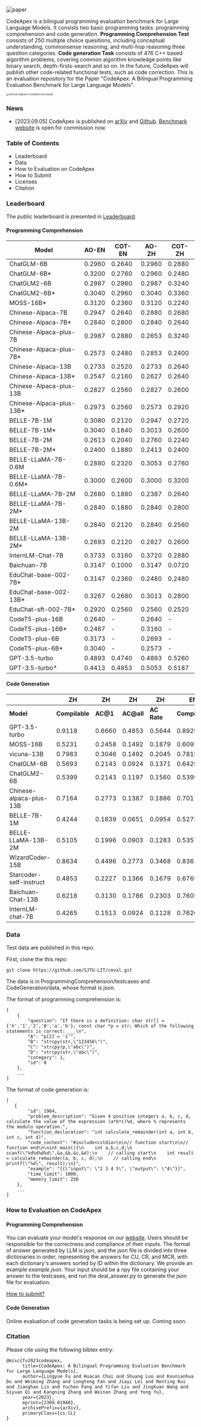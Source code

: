 # 

![paper](figures/paper.png)

CodeApex is a bilingual  programming evaluation benchmark for Large Language Models. It consists two basic programming tasks: programming comprehension and code generation. **Programming Comprehension Test** consists of 250 multiple choice quesitions, including conceptual understanding, commonsense reasoning, and multi-hop reasoning three question categories. **Code generation Task** consists of 476  C++ based algorithm problems, covering common algorithm knowledge points like binary search, depth-firsts-search and so on. In the future, CodeApex will publish other code-related functional tests, such as code correction. This is an evaluation repository for the Paper "CodeApex: A Bilingual Programming Evaluation Benchmark for Large Language Models".

<img src="figures/intro.png" alt="Overview diagram of CodeApex benchamark." style="zoom:40%;" />



### News

- [2023.09.05] CodeApex is published on [arXiv](https://arxiv.org/pdf/2309.01940.pdf) and [Github](https://github.com/APEXLAB/CodeApex.git).  [Benchmark website]((https://apex.sjtu.edu.cn/codeapex/)) is open for commission now.



### Table of Contents

- Leaderboard
- Data
- How to Evaluation on CodeApex
- How to Submit
- Licenses
- Citation



### Leaderboard

The public leaderboard is presented in [Leaderboard](https://apex.sjtu.edu.cn/codeapex/leaderboard/).

#### Programming Comprehension

| Model                    | AO-EN  | COT-EN | AO-ZH  | COT-ZH |
| ------------------------ | ------ | ------ | ------ | ------ |
| ChatGLM-6B               | 0.2960 | 0.2640 | 0.2960 | 0.2880 |
| ChatGLM-6B*              | 0.3200 | 0.2760 | 0.2960 | 0.2480 |
| ChatGLM2-6B              | 0.2987 | 0.2960 | 0.2987 | 0.3240 |
| ChatGLM2-6B*             | 0.3040 | 0.2960 | 0.3040 | 0.3360 |
| MOSS-16B*                | 0.3120 | 0.2360 | 0.3120 | 0.2240 |
| Chinese-Alpaca-7B        | 0.2947 | 0.2640 | 0.2880 | 0.2680 |
| Chinese-Alpaca-7B*       | 0.2840 | 0.2800 | 0.2840 | 0.2640 |
| Chinese-Alpaca-plus-7B   | 0.2987 | 0.2880 | 0.2653 | 0.3240 |
| Chinese-Alpaca-plus-7B*  | 0.2573 | 0.2480 | 0.2853 | 0.2400 |
| Chinese-Alpaca-13B       | 0.2733 | 0.2520 | 0.2733 | 0.2640 |
| Chinese-Alpaca-13B*      | 0.2547 | 0.2160 | 0.2627 | 0.2640 |
| Chinese-Alpaca-plus-13B  | 0.2827 | 0.2560 | 0.2827 | 0.2600 |
| Chinese-Alpaca-plus-13B* | 0.2973 | 0.2560 | 0.2573 | 0.2920 |
| BELLE-7B-1M              | 0.3080 | 0.2120 | 0.2947 | 0.2720 |
| BELLE-7B-1M*             | 0.3040 | 0.1840 | 0.3013 | 0.2600 |
| BELLE-7B-2M              | 0.2613 | 0.2040 | 0.2760 | 0.2240 |
| BELLE-7B-2M*             | 0.2400 | 0.1880 | 0.2413 | 0.2400 |
| BELLE-LLaMA-7B-0.6M      | 0.2880 | 0.2320 | 0.3053 | 0.2760 |
| BELLE-LLaMA-7B-0.6M*     | 0.3000 | 0.2600 | 0.3000 | 0.3200 |
| BELLE-LLaMA-7B-2M        | 0.2680 | 0.1880 | 0.2387 | 0.2640 |
| BELLE-LLaMA-7B-2M*       | 0.2840 | 0.1880 | 0.2840 | 0.2800 |
| BELLE-LLaMA-13B-2M       | 0.2840 | 0.2120 | 0.2840 | 0.2560 |
| BELLE-LLaMA-13B-2M*      | 0.2693 | 0.2120 | 0.2827 | 0.2600 |
| InternLM-Chat-7B         | 0.3733 | 0.3160 | 0.3720 | 0.2880 |
| Baichuan-7B              | 0.3147 | 0.1000 | 0.3147 | 0.0720 |
| EduChat-base-002-7B*     | 0.3147 | 0.2360 | 0.2480 | 0.2480 |
| EduChat-base-002-13B*    | 0.3267 | 0.2680 | 0.3013 | 0.2800 |
| EduChat-sft-002-7B*      | 0.2920 | 0.2560 | 0.2560 | 0.2520 |
| CodeT5-plus-16B          | 0.2640 | -      | 0.2640 | -      |
| CodeT5-plus-16B*         | 0.2467 | -      | 0.3160 | -      |
| CodeT5-plus-6B           | 0.3173 | -      | 0.2693 | -      |
| CodeT5-plus-6B*          | 0.3040 | -      | 0.2573 | -      |
| GPT-3.5-turbo            | 0.4893 | 0.4740 | 0.4893 | 0.5260 |
| GPT-3.5-turbo*           | 0.4413 | 0.4853 | 0.5053 | 0.5187 |

#### Code Generation

|                         | ZH             | ZH       | ZH         | ZH          | EN             | EN       | EN         | EN          |
| ----------------------- | -------------- | -------- | ---------- | ----------- | -------------- | -------- | ---------- | ----------- |
| **Model**               | **Compilable** | **AC@1** | **AC@all** | **AC Rate** | **Compilable** | **AC@1** | **AC@all** | **AC Rate** |
| GPT-3.5-turbo           | 0.9118         | 0.6660   | 0.4853     | 0.5644      | 0.8929         | 0.6597   | 0.4832     | 0.5606      |
| MOSS-16B                | 0.5231         | 0.2458   | 0.1492     | 0.1879      | 0.6092         | 0.2626   | 0.1513     | 0.2002      |
| vicuna-13B              | 0.7983         | 0.3046   | 0.1492     | 0.2045      | 0.7815         | 0.2983   | 0.1218     | 0.1861      |
| ChatGLM-6B              | 0.5693         | 0.2143   | 0.0924     | 0.1371      | 0.6429         | 0.2080   | 0.0693     | 0.1203      |
| ChatGLM2-6B             | 0.5399         | 0.2143   | 0.1197     | 0.1560      | 0.5399         | 0.1891   | 0.0819     | 0.1243      |
| Chinese-alpaca-plus-13B | 0.7164         | 0.2773   | 0.1387     | 0.1886      | 0.7017         | 0.2878   | 0.1345     | 0.1963      |
| BELLE-7B-1M             | 0.4244         | 0.1639   | 0.0651     | 0.0954      | 0.5273         | 0.2038   | 0.0651     | 0.1161      |
| BELLE-LLaMA-13B-2M      | 0.5105         | 0.1996   | 0.0903     | 0.1283      | 0.5357         | 0.2227   | 0.0861     | 0.1434      |
| WizardCoder-15B         | 0.8634         | 0.4496   | 0.2773     | 0.3468      | 0.8361         | 0.4391   | 0.2752     | 0.3444      |
| Starcoder-self-instruct | 0.4853         | 0.2227   | 0.1366     | 0.1679      | 0.6765         | 0.3382   | 0.1891     | 0.2494      |
| Baichuan-Chat-13B       | 0.6218         | 0.3130   | 0.1786     | 0.2303      | 0.7605         | 0.3319   | 0.1681     | 0.2310      |
| InternLM-chat-7B        | 0.4265         | 0.1513   | 0.0924     | 0.1128      | 0.7626         | 0.3025   | 0.1597     | 0.2126      |

### Data

Test data are published in this repo. 

First, clone the this repo:

```
git clone https://github.com/SJTU-LIT/ceval.git
```

The data is in ProgrammingComprehension/testcases and CodeGeneration/data, whose format is json.

The format of programming comprehension is:

```
[
    {
        "question": "If there is a definition: char str[] = {'h','1','2','0','a','b'}; const char *p = str; Which of the following statements is correct:____\n",
        "A": "p[2] = 's'",
        "B": "strcpy(str,\"123456\")",
        "C": "strcpy(p,\"abc\")",
        "D": "strcpy(str,\"abc\")",
        "category": 1,
        "id": 0
    },
    ...
]
```

The format of code generation is:

```
[
   {
        "id": 1964,
        "problem_description": "Given 4 positive integers a, b, c, d, calculate the value of the expression (a*b*c)%d, where % represents the modulo operation.",
        "function_declaration": "int calculate_remainder(int a, int b, int c, int d)",
        "code_context": "#include<cstdio>\n\n// function start\n\n// function end\n\nint main(){\n    int a,b,c,d;\n    scanf(\"%d%d%d%d\",&a,&b,&c,&d);\n    // calling start\n    int result = calculate_remainder(a, b, c, d);\n    // calling end\n    printf(\"%d\", result);\n}",
        "example": "[{\"input\": \"2 3 4 5\", \"output\": \"4\"}]",
        "time_limit": 1000,
        "memory_limit": 256
    },
    ...
]
```



### How to Evaluation on CodeApex

#### Programming Comprehension

You can evaluate your model's response on our [website](https://apex.sjtu.edu.cn/codeapex/). Users should be responsible for the correctness and compliance of their inputs. The format of answer generated by LLM is json, and the json file is divided into three dictionaries in order, representing the answers for CU, CR, and MCR, with each dictionary's answers sorted by ID within the dictionary. We provide an example *example.json*. Your input should be a npy file containing your answer to the testcases, and run the deal_answer.py to generate the json file for evaluation.

[How to submit?](https://github.com/APEXLAB/CodeApex/blob/main/ProgrammingComprehension/eval/README.md)

#### Code Generation

Online evaluation of code generation tasks is being set up. Coming soon.



### Citation

 Please cite using the following bibtex entry:

```
@misc{fu2023codeapex,
      title={CodeApex: A Bilingual Programming Evaluation Benchmark for Large Language Models}, 
      author={Lingyue Fu and Huacan Chai and Shuang Luo and Kounianhua Du and Weiming Zhang and Longteng Fan and Jiayi Lei and Renting Rui and Jianghao Lin and Yuchen Fang and Yifan Liu and Jingkuan Wang and Siyuan Qi and Kangning Zhang and Weinan Zhang and Yong Yu},
      year={2023},
      eprint={2309.01940},
      archivePrefix={arXiv},
      primaryClass={cs.CL}
}
```

